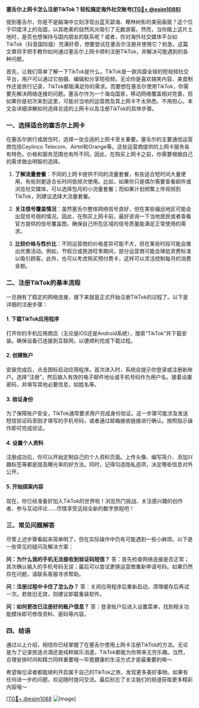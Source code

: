 **塞舌尔上网卡怎么注册TikTok？轻松搞定海外社交账号[[TG💪+ @esim1088](https://t.me/s/esim1088)]**

提到塞舌尔，你是不是脑海中立刻浮现出蓝天碧海、椰林树影的美丽画面？这个位于印度洋上的岛国，以其绝美的自然风光吸引了无数游客。然而，当你踏上这片土地时，是否也想保持与国内朋友的联系呢？或者，你对海外社交媒体平台如TikTok（抖音国际版）充满好奇，想要尝试在塞舌尔注册并使用它？别急，这篇文章将手把手教你如何通过塞舌尔上网卡顺利注册TikTok，并解决可能遇到的各种问题。

首先，让我们简单了解一下TikTok是什么。TikTok是一款风靡全球的短视频社交平台，用户可以通过它拍摄、编辑和分享短视频。无论你是喜欢搞笑内容、美食制作还是旅行记录，TikTok都能满足你的需求。而要想在塞舌尔使用TikTok，你需要先解决网络连接的问题。塞舌尔作为一个海岛国家，移动网络覆盖相对完善，但如果你是初次来到这里，可能对当地的运营商及其上网卡不太熟悉。不用担心，本文会详细讲解如何选择合适的上网卡以及注册TikTok的具体步骤。

### 一、选择适合的塞舌尔上网卡

在塞舌尔旅行或居住时，选择一张合适的上网卡至关重要。塞舌尔的主要通信运营商包括Ceylinco Telecom、Airtel和Orange等。这些运营商提供的上网卡服务各有特色，价格和服务范围也有所不同。因此，在购买上网卡之前，你需要根据自己的需求做出明智的选择。

1. **了解流量套餐**：不同的上网卡提供不同的流量套餐，有些适合短时间大量使用，有些则更适合长时间低频次使用。比如，如果你只是偶尔需要查看邮件或浏览社交媒体，可以选择包月的小流量套餐；而如果计划频繁上传视频到TikTok，则建议选择大流量套餐。
   
2. **关注信号覆盖情况**：虽然塞舌尔整体网络信号良好，但在某些偏远地区可能会出现信号弱的情况。因此，在购买上网卡前，最好咨询一下当地居民或者查看官方提供的信号覆盖图，确保自己所在区域的信号质量能满足正常使用的需求。

3. **比较价格与性价比**：不同运营商的价格差异可能不大，但在某些时段可能会推出优惠活动。例如，节假日或旅游旺季期间，部分运营商可能会降低资费标准以吸引顾客。此外，也可以考虑购买预付费卡，这样可以灵活控制每月的消费金额。

### 二、注册TikTok的基本流程

一旦拥有了稳定的网络连接，接下来就是正式开始注册TikTok的过程了。以下是详细的注册步骤：

#### 1. 下载TikTok应用程序
打开你的手机应用商店（无论是iOS还是Android系统），搜索“TikTok”并下载安装。确保设备已连接到互联网，以便顺利完成下载过程。

#### 2. 创建账户
安装完成后，点击图标启动应用程序。首次进入时，系统会提示你登录或注册新账户。选择“注册”，然后输入有效的电子邮件地址或手机号码作为用户名。接着设置密码，并填写其他必要信息，如姓名等。

#### 3. 验证身份
为了保障账户安全，TikTok通常要求用户完成身份验证。这一步骤可能涉及发送短信验证码至刚才填写的手机号码，或者通过邮箱接收链接进行确认。按照指示操作即可完成验证。

#### 4. 设置个人资料
注册成功后，你可以开始定制自己的个人资料页面。上传头像、编写简介、添加兴趣标签等都是提高曝光率的好方法。同时，记得勾选隐私选项，决定哪些信息对外公开。

#### 5. 开始探索内容
现在，你已经准备好加入TikTok的世界啦！浏览热门挑战、关注感兴趣的创作者、参与互动评论……尽情享受这段全新的数字旅程吧！

### 三、常见问题解答

尽管上述步骤看起来简单明了，但在实际操作中仍有可能遇到一些小麻烦。以下是一些常见的疑问及解决方案：

**问：为什么我的手机无法接收到验证码短信？**
答：首先检查网络连接是否正常；其次确认输入的手机号码无误；最后可以尝试更换运营商重新申请号码。如果仍然存在问题，请联系客服寻求帮助。

**问：注册过程中卡住了怎么办？**
答：关闭应用程序后重新启动，清理缓存后再试一次。若依旧无效，则建议卸载重装软件。

**问：如何更改已注册好的账户信息？**
答：登录账户后进入设置菜单，找到相关功能模块即可修改资料、密码等内容。

### 四、结语

通过以上介绍，相信你已经掌握了在塞舌尔使用上网卡注册TikTok的方法。无论是为了记录旅途点滴还是纯粹娱乐消遣，TikTok都能为你带来无穷乐趣。当然，合理安排时间和精力同样重要哦～毕竟健康的生活方式才是最重要的嘛～

希望每位读者都能顺利开启属于自己的TikTok之旅，发现更多美好事物。如果有任何进一步的问题，欢迎随时提问交流。最后别忘了关注我们的频道获取更多精彩内容哦～

[[TG💪+ @esim1088](https://t.me/s/esim1088) ![Image](https://i.postimg.cc/4NQfJmqS/Snipaste-2025-05-13-00-14-12.png)]